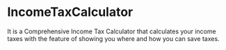 # IncomeTaxCalculator

It is a Comprehensive Income Tax Calculator that calculates your income taxes with the feature of showing you where and how you can save taxes.
